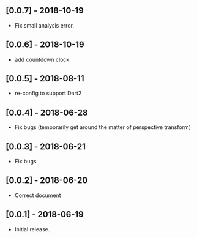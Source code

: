 ## [0.0.7] - 2018-10-19

* Fix small analysis error.

## [0.0.6] - 2018-10-19

* add countdown clock

## [0.0.5] - 2018-08-11

* re-config to support Dart2

## [0.0.4] - 2018-06-28

* Fix bugs (temporarily get around the matter of perspective transform)

## [0.0.3] - 2018-06-21

* Fix bugs

## [0.0.2] - 2018-06-20

* Correct document

## [0.0.1] - 2018-06-19

* Initial release.


